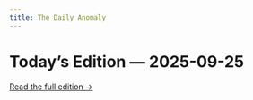 ```yaml
---
title: The Daily Anomaly
---
```


# Today’s Edition — 2025-09-25

[Read the full edition →](/editions/2025-09-25/)
